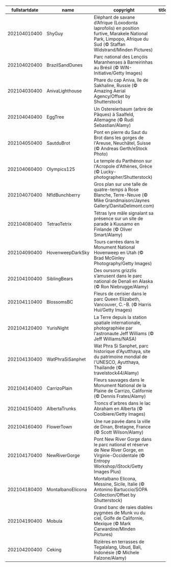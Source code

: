 |fullstartdate|name|copyright|title|image|
|--|--|--|--|--|
202104010400|ShyGuy|Eléphant de savane d’Afrique (Loxodonta laprofolis) en position furtive, Marakele National Park, Limpopo, Afrique du Sud (© Staffan Widstrand/Minden Pictures)||![](/fr-CA/2021/04/202104010400ShyGuy.jpg)|
202104020400|BrazilSandDunes|Parc national des Lençóis Maranhenses à Barreirinhas au Brésil (© WIN-Initiative/Getty Images)||![](/fr-CA/2021/04/202104020400BrazilSandDunes.jpg)|
202104030400|AnivaLighthouse|Phare du cap Aniva, île de Sakhaline, Russie  (© Amazing Aerial Agency/Offset by Shutterstock)||![](/fr-CA/2021/04/202104030400AnivaLighthouse.jpg)|
202104040400|EggTree|Un Ostereierbaum (arbre de Pâques) à Saalfeld, Allemagne (© Rudi Sebastian/Alamy)||![](/fr-CA/2021/04/202104040400EggTree.jpg)|
202104050400|SautduBrot|Pont en pierre du Saut du Brot dans les gorges de l'Areuse, Neuchâtel, Suisse (© Andreas Gerth/eStock Photo)||![](/fr-CA/2021/04/202104050400SautduBrot.jpg)|
202104060400|Olympics125|Le temple du Parthénon sur l'Acropole d'Athènes, Grèce (© Lucky-photographer/Shutterstock)||![](/fr-CA/2021/04/202104060400Olympics125.jpg)|
202104070400|NfldBunchberry|Gros plan sur une talle de quatre-temps à Rose Blanche, Terre-Neuve (© Mike Grandmaison/Jaynes Gallery/DanitaDelimont.com)||![](/fr-CA/2021/04/202104070400NfldBunchberry.jpg)|
202104080400|TetraoTetrix|Tétras lyre mâle signalant sa présence sur un site de parade à Kuusamo en Finlande  (© Oliver Smart/Alamy)||![](/fr-CA/2021/04/202104080400TetraoTetrix.jpg)|
202104090400|HovenweepDarkSky|Tours carrées dans le Monument National Hovenweep en Utah (© Brad McGinley Photography/Getty Images)||![](/fr-CA/2021/04/202104090400HovenweepDarkSky.jpg)|
202104100400|SiblingBears|Des oursons grizzlis s’amusent dans le parc national de Denali en Alaska (© Ron Niebrugge/Alamy)||![](/fr-CA/2021/04/202104100400SiblingBears.jpg)|
202104110400|BlossomsBC|Fleurs de cerisier dans le parc Queen Elizabeth, Vancouver, C.-B. (© Harris Hui/Getty Images)||![](/fr-CA/2021/04/202104110400BlossomsBC.jpg)|
202104120400|YurisNight|La Terre depuis la station spatiale internationale, photographiée par l'astronaute Jeff Williams (© Jeff Williams/NASA)||![](/fr-CA/2021/04/202104120400YurisNight.jpg)|
202104130400|WatPhraSiSanphet|Wat Phra Si Sanphet, parc historique d'Ayutthaya, site du patrimoine mondial de l'UNESCO, Ayutthaya, Thaïlande (© travelstock44/Alamy)||![](/fr-CA/2021/04/202104130400WatPhraSiSanphet.jpg)|
202104140400|CarrizoPlain|Fleurs sauvages dans le Monument National de la Plaine de Carrizo, Californie (© Dennis Frates/Alamy)||![](/fr-CA/2021/04/202104140400CarrizoPlain.jpg)|
202104150400|AlbertaTrunks|Troncs d'arbres dans le lac Abraham en Alberta (© Coolbiere/Getty Images)||![](/fr-CA/2021/04/202104150400AlbertaTrunks.jpg)|
202104160400|FlowerTown|Une rue pavée dans la ville de Dinan, Bretagne, France (© Scott Wilson/Alamy)||![](/fr-CA/2021/04/202104160400FlowerTown.jpg)|
202104170400|NewRiverGorge|Pont New River Gorge dans le parc national et réserve de New River Gorge, en Virginie-Occidentale (© Entropy Workshop/iStock/Getty Images Plus)||![](/fr-CA/2021/04/202104170400NewRiverGorge.jpg)|
202104180400|MontalbanoElicona|Montalbano Elicona, Messine, Sicile, Italie (© Antonino Bartuccio/SOPA Collection/Offset by Shutterstock)||![](/fr-CA/2021/04/202104180400MontalbanoElicona.jpg)|
202104190400|Mobula|Grand banc de raies diables pygmées de Munk vu du ciel, Golfe de Californie, Mexique (© Mark Carwardine/Minden Pictures)||![](/fr-CA/2021/04/202104190400Mobula.jpg)|
202104200400|Ceking|Rizières en terrasses de Tegalalang, Ubud, Bali, Indonésie (© Michele Falzone/Alamy)||![](/fr-CA/2021/04/202104200400Ceking.jpg)|
